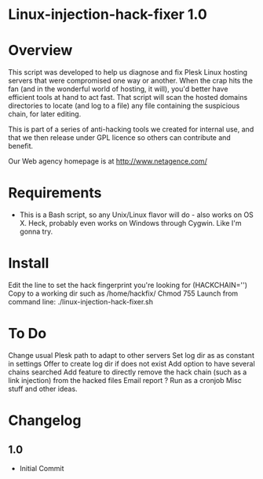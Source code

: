 Linux-injection-hack-fixer 1.0
================

Overview
========

This script was developed to help us diagnose and fix Plesk Linux hosting servers that were compromised one way or another.
When the crap hits the fan (and in the wonderful world of hosting, it will), you'd better have efficient tools at hand to act fast.
That script will scan the hosted domains directories to locate (and log to a file) any file containing the suspicious chain, for later editing.

This is part of a series of anti-hacking tools we created for internal use, and that we then release under GPL licence so others can contribute and benefit.

Our Web agency homepage is at http://www.netagence.com/

Requirements
============

* This is a Bash script, so any Unix/Linux flavor will do - also works on OS X. Heck, probably even works on Windows through Cygwin. Like I'm gonna try.

Install
=======
Edit the line to set the hack fingerprint you're looking for (HACKCHAIN='')
Copy to a working dir such as /home/hackfix/
Chmod 755
Launch from command line: ./linux-injection-hack-fixer.sh

To Do
================
Change usual Plesk path to adapt to other servers
Set log dir as as constant in settings
Offer to create log dir if does not exist
Add option to have several chains searched
Add feature to directly remove the hack chain (such as a link injection) from the hacked files
Email report ?
Run as a cronjob
Misc stuff and other ideas.

Changelog
================

1.0
-----------

* Initial Commit
